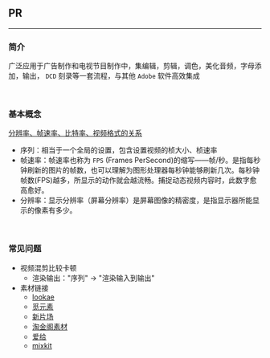 ## PR
***

### 简介
广泛应用于广告制作和电视节目制作中，集编辑，剪辑，调色，美化音频，字母添加，输出， `DCD` 刻录等一套流程，与其他 `Adobe` 软件高效集成

<br>

### 基本概念
[分辨率、帧速率、比特率、视频格式的关系](https://zhuanlan.zhihu.com/p/60868555)
- 序列：相当于一个全局的设置，包含设置视频的桢大小、桢速率
- 帧速率：帧速率也称为 `FPS` (Frames PerSecond)的缩写——帧/秒。是指每秒钟刷新的图片的帧数，也可以理解为图形处理器每秒钟能够刷新几次。每秒钟帧数(FPS)越多，所显示的动作就会越流畅。捕捉动态视频内容时，此数字愈高愈好。
- 分辨率：显示分辨率（屏幕分辨率）是屏幕图像的精密度，是指显示器所能显示的像素有多少。

<br>


### 常见问题

- 视频混剪比较卡顿
  - 渲染输出："序列" -> "渲染输入到输出"
- 素材链接
  - [lookae](https://www.lookae.com/sucai/)
  - [觅元素](https://www.51yuansu.com/)
  - [新片场](https://www.aewz.com/)
  - [淘金阁素材](http://www.xiantaojinge.com/)
  - [爱给](https://www.aigei.com/)
  - [mixkit](https://mixkit.co/free-stock-video/)
